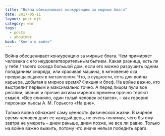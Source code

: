 ```yaml
---
title: "Война обесценивает конкуренцию за мирные блага"
date: 2017-05-11
layout: post.njk
category: war
tags:
  - posts
  - aboutWar
book: "Книги о войне"
---
```


Война обесценивает конкуренцию за мирные блага. Чем примиряет человека с его неудовлетворительным бытием. Какая разница, есть ли у тебя / твоего соседа большой дом, если его можно разрушить одним попаданием снаряда, или красивая машина, в мгновение ока превращающаяся в металлолом. Что, в сущности, есть для войны карьера, добытая в мирное время? Фикция и блеф. На войне важно, кто выстрелит первым и максимально точно. А перед лицом пули все регалии, звания и прочие активы мирного времени прочно теряют смысл. «Все слиняло, один голый человек остался», – как говорил персонаж пьесы А. М. Горького «На дне».

Только война обнажает саму ценность физической жизни. В мирное время человек длит ее каждый день, не очень понимая, чего бы ему завтра не умереть – днем раньше, днем позже, не все ли равно. Только на войне важно выжить, потому что иначе нельзя победить врага.
